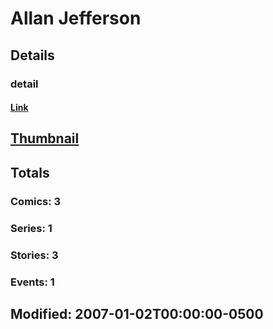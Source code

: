 # Allan  Jefferson 
## Details
### detail
#### [Link](http://marvel.com/comics/creators/8013/allan_jefferson?utm_campaign=apiRef&utm_source=225578a89fc76f3d20fbffda5d17a88d)
## [Thumbnail](http://i.annihil.us/u/prod/marvel/i/mg/b/40/image_not_available.jpg)
## Totals
### Comics: 3
### Series: 1
### Stories: 3
### Events: 1
## Modified: 2007-01-02T00:00:00-0500